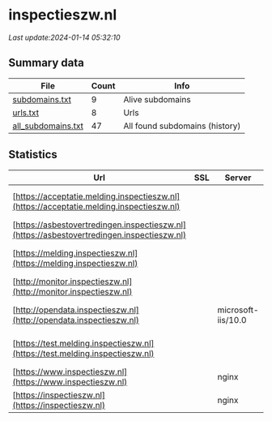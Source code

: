 # inspectieszw.nl
*Last update:2024-01-14 05:32:10*
## Summary data
| File       | Count | Info |
|------------|-------|------|
|[subdomains.txt](/data/inspectieszw/subdomains.txt)|9|Alive subdomains|
|[urls.txt](/data/inspectieszw/urls.txt)|8|Urls|
|[all_subdomains.txt](/data/inspectieszw/all_subdomains.txt)|47|All found subdomains (history)|
## Statistics
| Url | SSL | Server | Cookie | HSTS | CSP | XFO | XXP | RP | Tech |
|------------|-------|------|------|------|------|------|------|------|------|
|[https://acceptatie.melding.inspectieszw.nl](https://acceptatie.melding.inspectieszw.nl)| | |:warning: |:white_check_mark: | |:white_check_mark: |:white_check_mark: |:white_check_mark: |HSTS IIS:10.0 Window...|
|[https://asbestovertredingen.inspectieszw.nl](https://asbestovertredingen.inspectieszw.nl)| | | | | | | |:white_check_mark: |Nginx|
|[https://melding.inspectieszw.nl](https://melding.inspectieszw.nl)| | |:warning: |:white_check_mark: | |:white_check_mark: |:white_check_mark: |:white_check_mark: |IIS:10.0 Microsoft A...|
|[http://monitor.inspectieszw.nl](http://monitor.inspectieszw.nl)| | | | | | | |:white_check_mark: |F5 BigIP|
|[http://opendata.inspectieszw.nl](http://opendata.inspectieszw.nl)| |microsoft-iis/10.0| |:white_check_mark: | |:white_check_mark: |:white_check_mark: |:white_check_mark: |HSTS IIS:10.0 Window...|
|[https://test.melding.inspectieszw.nl](https://test.melding.inspectieszw.nl)| | |:warning: |:white_check_mark: | |:white_check_mark: |:white_check_mark: |:white_check_mark: |HSTS IIS:10.0 Window...|
|[https://www.inspectieszw.nl](https://www.inspectieszw.nl)| |nginx| |:white_check_mark: | |:warning: |:white_check_mark: |:white_check_mark: |:white_check_mark: |HSTS IIS:10.0 Window...|
|[https://inspectieszw.nl](https://inspectieszw.nl)| |nginx| |:white_check_mark: | |:warning: |:white_check_mark: |:white_check_mark: |:white_check_mark: |HSTS IIS:10.0 Window...|